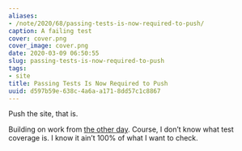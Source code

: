 ```yaml
---
aliases:
- /note/2020/68/passing-tests-is-now-required-to-push/
caption: A failing test
cover: cover.png
cover_image: cover.png
date: 2020-03-09 06:50:55
slug: passing-tests-is-now-required-to-push
tags:
- site
title: Passing Tests Is Now Required to Push
uuid: d597b59e-638c-4a6a-a171-8dd57c1c8867
---
```


Push the site, that is.

Building on work from [the other
day](/note/2020/03/today-in-personal-accomplishments). Course, I don’t
know what test coverage is. I know it ain’t 100% of what I want to
check.